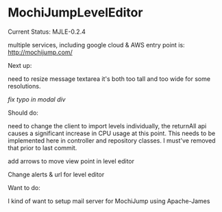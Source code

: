 # MochiJumpLevelEditor

Current Status: MJLE-0.2.4

multiple services, including google cloud & AWS entry point is: http://mochijump.com/


Next up:

need to resize message textarea it's both too tall and too wide for some resolutions.

*fix typo in modal div*

Should do:

need to change the client to import levels individually, the returnAll api causes a significant increase in CPU usage at this point. This needs to be implemented here in controller and repository classes. I must've removed that prior to last commit.

add arrows to move view point in level editor

Change alerts & url for level editor

Want to do:

I kind of want to setup mail server for MochiJump using Apache-James
